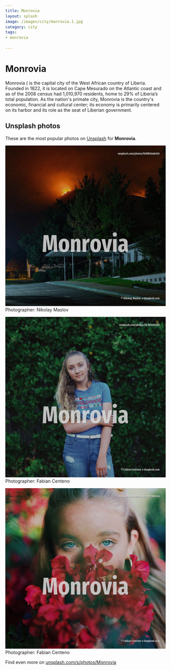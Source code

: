 ```yaml
---
title: Monrovia
layout: splash
image: /images/city/monrovia.1.jpg
category: city
tags:
- monrovia

---
```

# Monrovia

Monrovia ( is the capital city of the West African country of Liberia. Founded in 1822, it is located on Cape Mesurado on the Atlantic coast and as of the 2008 census had  1,010,970 residents, home to 29% of Liberia’s total population. As the nation's primate city, Monrovia is the country's economic, financial and cultural center;  its economy is primarily centered on its harbor and its role as the seat of Liberian government.   

 
## Unsplash photos
These are the most popular photos on [Unsplash](https://unsplash.com) for **Monrovia**.
 
![Monrovia](/images/city/monrovia.1.jpg)
Photographer:  Nikolay Maslov
 
![Monrovia](/images/city/monrovia.2.jpg)
Photographer:  Fabian Centeno
 
![Monrovia](/images/city/monrovia.3.jpg)
Photographer:  Fabian Centeno
 
Find even more on [unsplash.com/s/photos/Monrovia](https://unsplash.com/s/photos/Monrovia)
 
